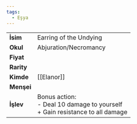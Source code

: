```yaml
---
tags:
  - Eşya
---  
```

  
|  |  |  
|---|---|  
| **İsim** | Earring of the Undying|  
| **Okul** | Abjuration/Necromancy|  
| **Fiyat** | |  
| **Rarity** | |  
| **Kimde** | [[Elanor]]|  
| **Menşei** | |  
| **İşlev** | Bonus action:<br>- Deal 10 damage to yourself<br>+ Gain resistance to all damage|  
